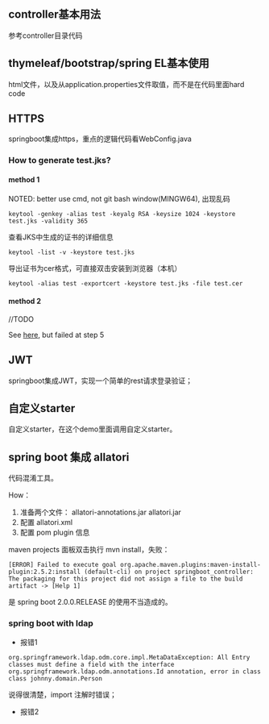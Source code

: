 ## controller基本用法
参考controller目录代码

## thymeleaf/bootstrap/spring EL基本使用
html文件，以及从application.properties文件取值，而不是在代码里面hard code

## HTTPS
springboot集成https，重点的逻辑代码看WebConfig.java
### How to generate test.jks?
#### method 1
NOTED: better use cmd, not git bash window(MINGW64), 出现乱码
```
keytool -genkey -alias test -keyalg RSA -keysize 1024 -keystore test.jks -validity 365
```
查看JKS中生成的证书的详细信息
```
keytool -list -v -keystore test.jks
```
导出证书为cer格式，可直接双击安装到浏览器（本机）
```
keytool -alias test -exportcert -keystore test.jks -file test.cer
```
#### method 2
//TODO

See [here](http://blog.csdn.net/y_xianjun/article/details/48002577), but failed at step 5

## JWT
springboot集成JWT，实现一个简单的rest请求登录验证；

## 自定义starter
自定义starter，在这个demo里面调用自定义starter。

## spring boot 集成 allatori
代码混淆工具。

How：
1. 准备两个文件：
    allatori-annotations.jar
    allatori.jar
2. 配置 allatori.xml
3. 配置 pom plugin 信息

maven  projects 面板双击执行 mvn install，失败：
```
[ERROR] Failed to execute goal org.apache.maven.plugins:maven-install-plugin:2.5.2:install (default-cli) on project springboot_controller: The packaging for this project did not assign a file to the build artifact -> [Help 1]
```
是 spring boot 2.0.0.RELEASE 的使用不当造成的。

### spring boot with ldap
- 报错1
```
org.springframework.ldap.odm.core.impl.MetaDataException: All Entry classes must define a field with the interface org.springframework.ldap.odm.annotations.Id annotation, error in class class johnny.domain.Person
```
说得很清楚，import 注解时错误；

- 报错2

### 